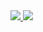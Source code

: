 <a href="https://portal.azure.com/#create/Microsoft.Template/uri/https%3A%2F%2Fgioso.github.io%2Ftemp2%2Fdeploy.json" target="_blank">
<img src="http://azuredeploy.net/deploybutton.png"/>
</a>
<a href="http://armviz.io/#/?load=https%3A%2F%2Fgioso.github.io%2Ftemp2%2Fdeploy.json" target="_blank">
<img src="http://armviz.io/visualizebutton.png"/>
</a>
